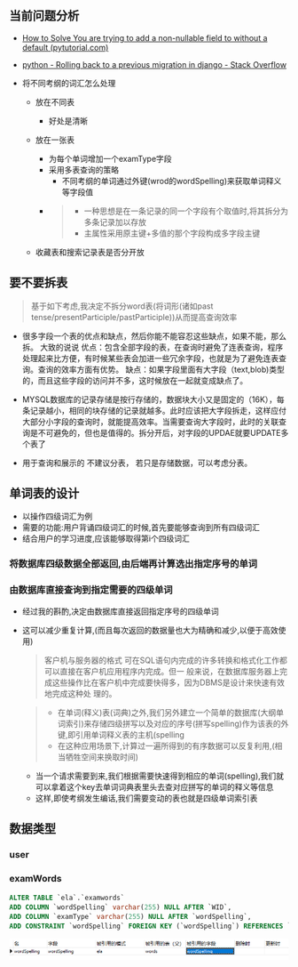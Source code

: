 ## 当前问题分析

- [How to Solve You are trying to add a non-nullable field to without a default (pytutorial.com)](https://pytutorial.com/how-to-solve-you-are-trying-to-add-a-non-nullable-field-to-without-a-default?msclkid=b50806aaceb511ec85958a63972f1a07)
  
- [python - Rolling back to a previous migration in django - Stack Overflow](https://stackoverflow.com/questions/30749363/rolling-back-to-a-previous-migration-in-django?msclkid=c20fc122ced211ecbaa86fe79673b2c5)
  
- 将不同考纲的词汇怎么处理
  
  - 放在不同表
  
    - 好处是清晰
    
  - 放在一张表
  
    - 为每个单词增加一个examType字段
    - 采用多表查询的策略
      - 不同考纲的单词通过外键(wrod的wordSpelling)来获取单词释义等字段值
    - > - 一种思想是在一条记录的同一个字段有个取值时,将其拆分为多条记录加以存放
      > - 主属性采用原主键+多值的那个字段构成多字段主键
      >
    
  - 收藏表和搜索记录表是否分开放

## 要不要拆表

> 基于如下考虑,我决定不拆分word表(将词形(诸如past tense/presentParticiple/pastParticiple))从而提高查询效率



- 很多字段一个表的优点和缺点，然后你能不能容忍这些缺点，如果不能，那么拆。 大致的说说 优点：包含全部字段的表，在查询时避免了连表查询，程序处理起来比方便，有时候某些表会加进一些冗余字段，也就是为了避免连表查询。查询的效率方面有优势。 缺点：如果字段里面有大字段（text,blob)类型的，而且这些字段的访问并不多，这时候放在一起就变成缺点了。 

- MYSQL数据库的记录存储是按行存储的，数据块大小又是固定的（16K），每条记录越小，相同的块存储的记录就越多。此时应该把大字段拆走，这样应付大部分小字段的查询时，就能提高效率。当需要查询大字段时，此时的关联查询是不可避免的，但也是值得的。拆分开后，对字段的UPDAE就要UPDATE多个表了

- 用于查询和展示的 不建议分表， 若只是存储数据，可以考虑分表。

  

## 单词表的设计

* 以操作四级词汇为例
* 需要的功能:用户背诵四级词汇的时候,首先要能够查询到所有四级词汇
* 结合用户的学习进度,应该能够取得第i个四级词汇

### 将数据库四级数据全部返回,由后端再计算选出指定序号的单词

### 由数据库直接查询到指定需要的四级单词

- 经过我的斟酌,决定由数据库直接返回指定序号的四级单词
- 这可以减少重复计算,(而且每次返回的数据量也大为精确和减少,以便于高效使用)

  > 客户机与服务器的格式 可在SQL语句内完成的许多转换和格式化工作都可以直接在客户机应用程序内完成。但一
  > 般来说，在数据库服务器上完成这些操作比在客户机中完成要快得多，因为DBMS是设计来快速有效地完成这种处
  > 理的。
  >

  > - 在单词(释义)表(词典)之外,我们另外建立一个简单的数据库(大纲单词索引)来存储四级拼写以及对应的序号(拼写spelling)作为该表的外键,即引用单词释义表的主机(spelling
  > - 在这种应用场景下,计算过一遍所得到的有序数据可以反复利用,(相当牺牲空间来换取时间)
  >

  - 当一个请求需要到来,我们根据需要快速得到相应的单词(spelling),我们就可以拿着这个key去单词词典表里头去查对应拼写的单词的释义等信息
  - 这样,即使考纲发生编话,我们需要变动的表也就是四级单词索引表

## 数据类型

### user

### examWords

```sql
ALTER TABLE `ela`.`examwords` 
ADD COLUMN `wordSpelling` varchar(255) NULL AFTER `WID`,
ADD COLUMN `examType` varchar(255) NULL AFTER `wordSpelling`,
ADD CONSTRAINT `wordSpelling` FOREIGN KEY (`wordSpelling`) REFERENCES `ela`.`words` (`wordSpelling`);
```

![1648170962804.png](image/DataBase/1648170962804.png)
